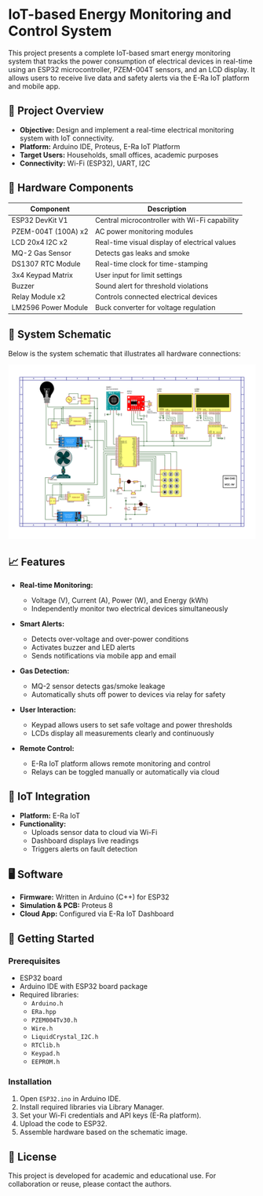 
# IoT-based Energy Monitoring and Control System

This project presents a complete IoT-based smart energy monitoring system that tracks the power consumption of electrical devices in real-time using an ESP32 microcontroller, PZEM-004T sensors, and an LCD display. It allows users to receive live data and safety alerts via the E-Ra IoT platform and mobile app.

## 📌 Project Overview

- **Objective:** Design and implement a real-time electrical monitoring system with IoT connectivity.
- **Platform:** Arduino IDE, Proteus, E-Ra IoT Platform
- **Target Users:** Households, small offices, academic purposes
- **Connectivity:** Wi-Fi (ESP32), UART, I2C

## 🧰 Hardware Components

| Component                | Description                                          |
|--------------------------|------------------------------------------------------|
| ESP32 DevKit V1          | Central microcontroller with Wi-Fi capability       |
| PZEM-004T (100A) x2      | AC power monitoring modules                         |
| LCD 20x4 I2C x2          | Real-time visual display of electrical values       |
| MQ-2 Gas Sensor          | Detects gas leaks and smoke                         |
| DS1307 RTC Module        | Real-time clock for time-stamping                  |
| 3x4 Keypad Matrix        | User input for limit settings                       |
| Buzzer                   | Sound alert for threshold violations                |
| Relay Module x2          | Controls connected electrical devices               |
| LM2596 Power Module      | Buck converter for voltage regulation               |

## 🔌 System Schematic

Below is the system schematic that illustrates all hardware connections:

![Schematic Diagram](./schematic_diagram.png)

## 📈 Features

- **Real-time Monitoring:**
  - Voltage (V), Current (A), Power (W), and Energy (kWh)
  - Independently monitor two electrical devices simultaneously

- **Smart Alerts:**
  - Detects over-voltage and over-power conditions
  - Activates buzzer and LED alerts
  - Sends notifications via mobile app and email

- **Gas Detection:**
  - MQ-2 sensor detects gas/smoke leakage
  - Automatically shuts off power to devices via relay for safety

- **User Interaction:**
  - Keypad allows users to set safe voltage and power thresholds
  - LCDs display all measurements clearly and continuously

- **Remote Control:**
  - E-Ra IoT platform allows remote monitoring and control
  - Relays can be toggled manually or automatically via cloud

## 📱 IoT Integration

- **Platform:** E-Ra IoT
- **Functionality:**
  - Uploads sensor data to cloud via Wi-Fi
  - Dashboard displays live readings
  - Triggers alerts on fault detection

## 🖥️ Software

- **Firmware:** Written in Arduino (C++) for ESP32
- **Simulation & PCB:** Proteus 8
- **Cloud App:** Configured via E-Ra IoT Dashboard

## 🚀 Getting Started

### Prerequisites

- ESP32 board
- Arduino IDE with ESP32 board package
- Required libraries:
  - `Arduino.h`
  - `ERa.hpp`
  - `PZEM004Tv30.h`
  - `Wire.h`
  - `LiquidCrystal_I2C.h`
  - `RTClib.h`
  - `Keypad.h`
  - `EEPROM.h`

### Installation

1. Open `ESP32.ino` in Arduino IDE.
2. Install required libraries via Library Manager.
3. Set your Wi-Fi credentials and API keys (E-Ra platform).
4. Upload the code to ESP32.
5. Assemble hardware based on the schematic image.

## 📝 License

This project is developed for academic and educational use. For collaboration or reuse, please contact the authors.

